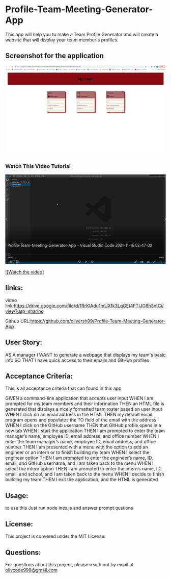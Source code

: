# Profile-Team-Meeting-Generator-App
This app will help you to make a Team Profile Generator and  will create a website that will display your team member's profiles.

## Screenshot for the application
<img src ="Assets\video\Screenshot (3).png" width="580" height="280">

### Watch This Video  Tutorial
<img src ="Assets\video\Screenshot (2).png" width="580" height="280">

[![Watch the video]](https://drive.google.com/file/d/1RrKIAdu1mUXfk3LqGEt4FTlJG6h3ntCi/view?usp=sharing)


## links:

video link:https://drive.google.com/file/d/1RrKIAdu1mUXfk3LqGEt4FTlJG6h3ntCi/view?usp=sharing

Github URL:https://github.com/oliversh99/Profile-Team-Meeting-Generator-App

## User Story:

AS A manager
I WANT to generate a webpage that displays my team's basic info
SO THAT I have quick access to their emails and GitHub profiles

## Acceptance Criteria:
This is all acceptance criteria that can found in this app

GIVEN a command-line application that accepts user input
WHEN I am prompted for my team members and their information
THEN an HTML file is generated that displays a nicely formatted team roster based on user input
WHEN I click on an email address in the HTML
THEN my default email program opens and populates the TO field of the email with the address
WHEN I click on the GitHub username
THEN that GitHub profile opens in a new tab
WHEN I start the application
THEN I am prompted to enter the team manager’s name, employee ID, email address, and office number
WHEN I enter the team manager’s name, employee ID, email address, and office number
THEN I am presented with a menu with the option to add an engineer or an intern or to finish building my team
WHEN I select the engineer option
THEN I am prompted to enter the engineer’s name, ID, email, and GitHub username, and I am taken back to the menu
WHEN I select the intern option
THEN I am prompted to enter the intern’s name, ID, email, and school, and I am taken back to the menu
WHEN I decide to finish building my team
THEN I exit the application, and the HTML is generated

## Usage:
to use this Just run node inex.js and answer prompt qustions

## License:
This project is convered under the MIT License.

## Questions:
For questions about this project, please reach out by email at olivcode999@gmail.com